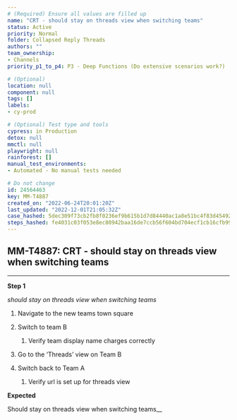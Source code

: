 ```yaml
---
# (Required) Ensure all values are filled up
name: "CRT - should stay on threads view when switching teams"
status: Active
priority: Normal
folder: Collapsed Reply Threads
authors: ""
team_ownership: 
- Channels
priority_p1_to_p4: P3 - Deep Functions (Do extensive scenarios work?)

# (Optional)
location: null
component: null
tags: []
labels: 
- cy-prod

# (Optional) Test type and tools
cypress: in Production
detox: null
mmctl: null
playwright: null
rainforest: []
manual_test_environments: 
- Automated - No manual tests needed

# Do not change
id: 24564463
key: MM-T4887
created_on: "2022-06-24T20:01:20Z"
last_updated: "2022-12-01T21:05:32Z"
case_hashed: 5dec309f73cb2fb8f0236ef9b615b1d7d84440ac1a8e51bc4f83d4549238821d51c70750f194c81121e307afae563bda
steps_hashed: fe4031c03f053e8ec80942baa16de7ccb56f604bd704ecf1cb16cfb99b9702220e0b5afddf73ea0291b0eb2c155ed397
---
```


<!-- (Auto-generated) Based on frontmatter's "key" and "name" -->

## MM-T4887: CRT - should stay on threads view when switching teams

---

**Step 1**

_should stay on threads view when switching teams_

1. Navigate to the new teams town square

2. Switch to team B

   1. Verify team display name charges correctly

3. Go to the ‘Threads’ view on Team B

4. Switch back to Team A

   1. Verify url is set up for threads view

**Expected**

Should stay on threads view when switching teams\_\_
